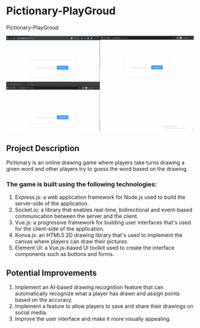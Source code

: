 # Pictionary-PlayGroud
Pictionary-PlayGroud

![Pictionary Demo](./Pictionary-PlayGroud.gif)

## Project Description
Pictionary is an online drawing game where players take turns drawing a given word and other players try to guess the word based on the drawing. 

### The game is built using the following technologies:
<ol>
  <li>Express.js: a web application framework for Node.js used to build the server-side of the application.</li>
  <li>Socket.io: a library that enables real-time, bidirectional and event-based communication between the server and the client.</li>
  <li>Vue.js: a progressive framework for building user interfaces that's used for the client-side of the application.</li>
  <li>Konva.js: an HTML5 2D drawing library that's used to implement the canvas where players can draw their pictures.</li>
  <li>Element UI: a Vue.js-based UI toolkit used to create the interface components such as buttons and forms.</li>
</ol>

## Potential Improvements
<ol>
  <li>Implement an AI-based drawing recognition feature that can automatically recognize what a player has drawn and assign points based on the accuracy.</li>
  <li>Implement a feature to allow players to save and share their drawings on social media.</li>
  <li>Improve the user interface and make it more visually appealing.</li>
</ol>

